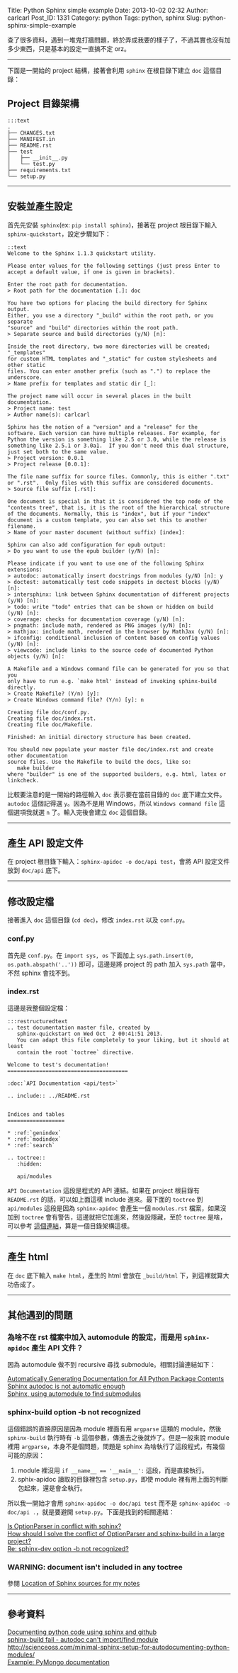 Title: Python Sphinx simple example
Date: 2013-10-02 02:32
Author: carlcarl
Post_ID: 1331
Category: python
Tags: python, sphinx
Slug: python-sphinx-simple-example

查了很多資料，遇到一堆鬼打牆問題，終於弄成我要的樣子了，不過其實也沒有加多少東西，只是基本的設定一直搞不定
orz。

* * * * *

下面是一開始的 project 結構，接著會利用 `sphinx` 在根目錄下建立 `doc`
這個目錄：

Project 目錄架構
----------------

	:::text
    .
    ├── CHANGES.txt
    ├── MANIFEST.in
    ├── README.rst
    ├── test
    │   ├── __init__.py
    │   └── test.py
    ├── requirements.txt
    └── setup.py

* * * * *

安裝並產生設定
--------------

首先先安裝 `sphinx`(ex: `pip install sphinx`)，接著在 project
根目錄下輸入 `sphinx-quickstart`，設定步驟如下：

	::text
	Welcome to the Sphinx 1.1.3 quickstart utility.
	
	Please enter values for the following settings (just press Enter to
	accept a default value, if one is given in brackets).
	
	Enter the root path for documentation.
	> Root path for the documentation [.]: doc
	
	You have two options for placing the build directory for Sphinx output.
	Either, you use a directory "_build" within the root path, or you separate
	"source" and "build" directories within the root path.
	> Separate source and build directories (y/N) [n]:
	
	Inside the root directory, two more directories will be created; "_templates"
	for custom HTML templates and "_static" for custom stylesheets and other static
	files. You can enter another prefix (such as ".") to replace the underscore.
	> Name prefix for templates and static dir [_]:
	
	The project name will occur in several places in the built documentation.
	> Project name: test
	> Author name(s): carlcarl
	
	Sphinx has the notion of a "version" and a "release" for the
	software. Each version can have multiple releases. For example, for
	Python the version is something like 2.5 or 3.0, while the release is
	something like 2.5.1 or 3.0a1.  If you don't need this dual structure,
	just set both to the same value.
	> Project version: 0.0.1
	> Project release [0.0.1]:
	
	The file name suffix for source files. Commonly, this is either ".txt"
	or ".rst".  Only files with this suffix are considered documents.
	> Source file suffix [.rst]:
	
	One document is special in that it is considered the top node of the
	"contents tree", that is, it is the root of the hierarchical structure
	of the documents. Normally, this is "index", but if your "index"
	document is a custom template, you can also set this to another filename.
	> Name of your master document (without suffix) [index]:
	
	Sphinx can also add configuration for epub output:
	> Do you want to use the epub builder (y/N) [n]:
	
	Please indicate if you want to use one of the following Sphinx extensions:
	> autodoc: automatically insert docstrings from modules (y/N) [n]: y
	> doctest: automatically test code snippets in doctest blocks (y/N) [n]:
	> intersphinx: link between Sphinx documentation of different projects (y/N) [n]:
	> todo: write "todo" entries that can be shown or hidden on build (y/N) [n]:
	> coverage: checks for documentation coverage (y/N) [n]:
	> pngmath: include math, rendered as PNG images (y/N) [n]:
	> mathjax: include math, rendered in the browser by MathJax (y/N) [n]:
	> ifconfig: conditional inclusion of content based on config values (y/N) [n]:
	> viewcode: include links to the source code of documented Python objects (y/N) [n]:
	
	A Makefile and a Windows command file can be generated for you so that you
	only have to run e.g. `make html' instead of invoking sphinx-build
	directly.
	> Create Makefile? (Y/n) [y]:
	> Create Windows command file? (Y/n) [y]: n
	
	Creating file doc/conf.py.
	Creating file doc/index.rst.
	Creating file doc/Makefile.
	
	Finished: An initial directory structure has been created.
	
	You should now populate your master file doc/index.rst and create other documentation
	source files. Use the Makefile to build the docs, like so:
	   make builder
	where "builder" is one of the supported builders, e.g. html, latex or linkcheck.


比較要注意的是一開始的路徑輸入 `doc` 表示要在當前目錄的 `doc`
底下建立文件。 `autodoc` 這個記得選 `y`。因為不是用 Windows，所以
`Windows command file` 這個選項我就選 `n` 了。輸入完後會建立 `doc`
這個目錄。

* * * * *

產生 API 設定文件
-----------------

在 project 根目錄下輸入：`sphinx-apidoc -o doc/api test`，會將 API
設定文件放到 `doc/api` 底下。

* * * * *

修改設定檔
----------

接著進入 `doc` 這個目錄 (`cd doc`)，修改 `index.rst` 以及 `conf.py`。

### conf.py

首先是 `conf.py`。在 `import sys, os` 下面加上
`sys.path.insert(0, os.path.abspath('..'))` 即可，這邊是將 project 的
path 加入 `sys.path` 當中，不然 sphinx 會找不到。

### index.rst

這邊是我整個設定檔：

	:::restructuredtext
    .. test documentation master file, created by
       sphinx-quickstart on Wed Oct  2 00:41:51 2013.
       You can adapt this file completely to your liking, but it should at least
       contain the root `toctree` directive.

    Welcome to test's documentation!
    ======================================

    :doc:`API Documentation <api/test>`

    .. include:: ../README.rst


    Indices and tables
    ==================

    * :ref:`genindex`
    * :ref:`modindex`
    * :ref:`search`

    .. toctree::
       :hidden:

       api/modules

`API Documentation` 這段是程式的 API 連結。如果在 project 根目錄有
`README.rst` 的話，可以如上面這樣 include 進來。最下面的 `toctree` 到
`api/modules` 這段是因為 `sphinx-apidoc` 會產生一個 `modules.rst`
檔案，如果沒加到 `toctree` 會有警告，這邊就把它加進來，然後設隱藏，至於
`toctree` 是啥，可以參考 [這個連結][]，算是一個目錄架構這樣。

* * * * *

產生 html
---------

在 `doc` 底下輸入 `make html`，產生的 html 會放在 `_build/html`
下，到這裡就算大功告成了。

* * * * *

其他遇到的問題
--------------

### 為啥不在 rst 檔案中加入 automodule 的設定，而是用 `sphinx-apidoc` 產生 API 文件？

因為 automodule 做不到 recursive 尋找 submodule。相關討論連結如下：

[Automatically Generating Documentation for All Python Package Contents][]  
[Sphinx autodoc is not automatic enough][]  
[Sphinx, using automodule to find submodules][]

### sphinx-build option -b not recognized

這個錯誤的直接原因是因為 module 裡面有用 `argparse` 這類的 module，然後
`sphinx-build` 執行時有 `-b` 這個參數，傳進去之後就炸了。但是一般來說
module 裡用 `argparse`，本身不是個問題，問題是 sphinx
為啥執行了這段程式，有幾個可能的原因：

1.  module 裡沒用 `if __name__ == '__main__':` 這段，而是直接執行。
2.  sphix-apidoc 讀取的目錄裡包含 `setup.py`，即使 module
    裡有用上面的判斷包起來，還是會全執行。

所以我一開始才會用 `sphinx-apidoc -o doc/api test` 而不是
`sphinx-apidoc -o doc/api .`，就是要避開
`setup.py`。下面是找到的相關連結：

[Is OptionParser in conflict with sphinx?][]  
[How should I solve the conflict of OptionParser and sphinx-build in a large project?][]  
[Re: sphinx-dev option -b not recognized?][]

### WARNING: document isn't included in any toctree

參閱 [Location of Sphinx sources for my notes][]

* * * * *

參考資料
--------

[Documenting python code using sphinx and github][]  
[sphinx-build fail - autodoc can't import/find module][]  
<http://scienceoss.com/minimal-sphinx-setup-for-autodocumenting-python-modules/>  
[Example: PyMongo documentation][]

  [這個連結]: http://sphinx-doc.org/concepts.html
  [Automatically Generating Documentation for All Python Package Contents]: http://stackoverflow.com/questions/4616693/automatically-generating-documentation-for-all-python-package-contents
  [Sphinx autodoc is not automatic enough]: http://stackoverflow.com/questions/2701998/sphinx-autodoc-is-not-automatic-enough
  [Sphinx, using automodule to find submodules]: http://stackoverflow.com/questions/11508290/sphinx-using-automodule-to-find-submodules
  [Is OptionParser in conflict with sphinx?]: http://stackoverflow.com/questions/6912025/is-optionparser-in-conflict-with-sphinx
  [How should I solve the conflict of OptionParser and sphinx-build in a large project?]: http://stackoverflow.com/questions/14769962/how-should-i-solve-the-conflict-of-optionparser-and-sphinx-build-in-a-large-proj
  [Re: sphinx-dev option -b not recognized?]: http://www.mail-archive./om/sphinx-dev@googlegroups.com/msg05521.html
  [option -b not recognized?]: https://groups.google.com/forum/#!topic/sphinx-users/cOCOVCO9NbQ
  [Location of Sphinx sources for my notes]: http://stackoverflow.com/questions/1690757/location-of-sphinx-sources-for-my-notes
  [Documenting python code using sphinx and github]: http://raxcloud.blogspot.tw/2013/02/documenting-python-code-using-sphinx.html
  [sphinx-build fail - autodoc can't import/find module]: http://stackoverflow.com/questions/10324393/sphinx-build-fail-autodoc-cant-import-find-module
  [Example: PyMongo documentation]: http://api.mongodb.org/python/current/
